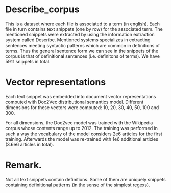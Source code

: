 # Describe_corpus
This is a dataset where each file is associated to a term (in english). Each file in turn contains text snippets (one by row) for the associated term. The mentioned snippets were extracted by using the information extraction system called Describe. Mentioned systems specializes in extracting sentences meeting syntactic patterns which are common in definitions of terms. Thus the general sentence form we can see in the snippets of the corpus is that of definitional sentences (i.e. definitons of terms). We have 5911 snippets in total.

# Vector representations

Each text snippet was embedded into document vector representations computed with Doc2Vec distributional semantics model. Different dimensions for these vectors were computed: 10, 20, 30, 40, 50, 100 and 300. 

For all dimensions, the Doc2vec model was trained with the Wikipedia corpus whose contents range up to 2012. The training was performed in such a way the vocabulary of the model considers 2e6 articles for the first training. Afterwards the model was re-trained with 1e6 additional articles (3.6e6 articles in total).

# Remark. 

Not all text snippets contain definitions. Some of them are uniquely snippets containing definitional patterns (in the sense of the simplest regexs).
